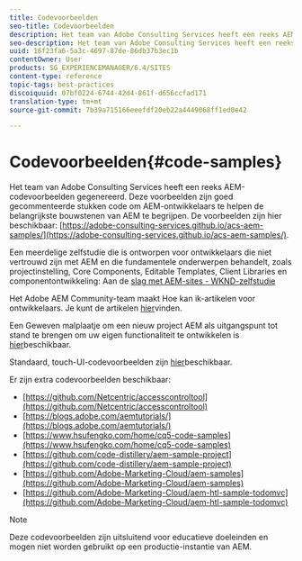 ```yaml
---
title: Codevoorbeelden
seo-title: Codevoorbeelden
description: Het team van Adobe Consulting Services heeft een reeks AEM-codevoorbeelden gegenereerd
seo-description: Het team van Adobe Consulting Services heeft een reeks AEM-codevoorbeelden gegenereerd
uuid: 16f23fa6-5a3c-4697-87de-86db37b3ec1b
contentOwner: User
products: SG_EXPERIENCEMANAGER/6.4/SITES
content-type: reference
topic-tags: best-practices
discoiquuid: 07bf0224-6744-42d4-861f-d656ccfad171
translation-type: tm+mt
source-git-commit: 7b39a715166eeefdf20eb22a4449068ff1ed0e42

---
```



# Codevoorbeelden{#code-samples}

Het team van Adobe Consulting Services heeft een reeks AEM-codevoorbeelden gegenereerd. Deze voorbeelden zijn goed gecommenteerde stukken code om AEM-ontwikkelaars te helpen de belangrijkste bouwstenen van AEM te begrijpen. De voorbeelden zijn hier beschikbaar: [https://adobe-consulting-services.github.io/acs-aem-samples/](https://adobe-consulting-services.github.io/acs-aem-samples/).

Een meerdelige zelfstudie die is ontworpen voor ontwikkelaars die niet vertrouwd zijn met AEM en die fundamentele onderwerpen behandelt, zoals projectinstelling, Core Components, Editable Templates, Client Libraries en componentontwikkeling: Aan de [slag met AEM-sites - WKND-zelfstudie](https://helpx.adobe.com/experience-manager/kt/sites/using/getting-started-wknd-tutorial-develop.html)

Het Adobe AEM Community-team maakt Hoe kan ik-artikelen voor ontwikkelaars. Je kunt de artikelen [hier](https://helpx.adobe.com/experience-manager/topics/how-to.html)vinden.

Een Geweven malplaatje om een nieuw project AEM als uitgangspunt tot stand te brengen om uw eigen functionaliteit te ontwikkelen is [hier](https://github.com/Adobe-Marketing-Cloud/aem-project-archetype)beschikbaar.

Standaard, touch-UI-codevoorbeelden zijn [hier](/help/sites-developing/developing-components.md)beschikbaar.

Er zijn extra codevoorbeelden beschikbaar:

* [https://github.com/Netcentric/accesscontroltool](https://github.com/Netcentric/accesscontroltool)
* [https://blogs.adobe.com/aemtutorials/](https://blogs.adobe.com/aemtutorials/)
* [https://www.hsufengko.com/home/cq5-code-samples](https://www.hsufengko.com/home/cq5-code-samples)
* [https://github.com/code-distillery/aem-sample-project](https://github.com/code-distillery/aem-sample-project)
* [https://github.com/Adobe-Marketing-Cloud/aem-samples](https://github.com/Adobe-Marketing-Cloud/aem-samples)
* [https://github.com/Adobe-Marketing-Cloud/aem-htl-sample-todomvc](https://github.com/Adobe-Marketing-Cloud/aem-htl-sample-todomvc)

>[!NOTE]
>
>Deze codevoorbeelden zijn uitsluitend voor educatieve doeleinden en mogen niet worden gebruikt op een productie-instantie van AEM.

